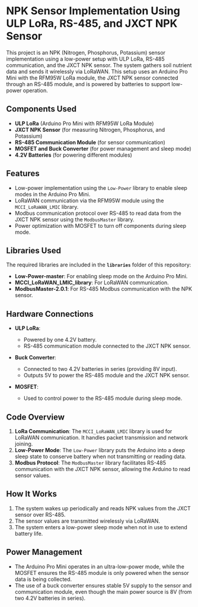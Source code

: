 # NPK Sensor Implementation Using ULP LoRa, RS-485, and JXCT NPK Sensor

This project is an NPK (Nitrogen, Phosphorus, Potassium) sensor implementation using a low-power setup with ULP LoRa, RS-485 communication, and the JXCT NPK sensor. The system gathers soil nutrient data and sends it wirelessly via LoRaWAN. This setup uses an Arduino Pro Mini with the RFM95W LoRa module, the JXCT NPK sensor connected through an RS-485 module, and is powered by batteries to support low-power operation.

## Components Used
- **ULP LoRa** (Arduino Pro Mini with RFM95W LoRa Module)
- **JXCT NPK Sensor** (for measuring Nitrogen, Phosphorus, and Potassium)
- **RS-485 Communication Module** (for sensor communication)
- **MOSFET and Buck Converter** (for power management and sleep mode)
- **4.2V Batteries** (for powering different modules)

## Features
- Low-power implementation using the `Low-Power` library to enable sleep modes in the Arduino Pro Mini.
- LoRaWAN communication via the RFM95W module using the `MCCI_LoRaWAN_LMIC` library.
- Modbus communication protocol over RS-485 to read data from the JXCT NPK sensor using the `ModbusMaster` library.
- Power optimization with MOSFET to turn off components during sleep mode.

## Libraries Used
The required libraries are included in the **`libraries`** folder of this repository:
- **Low-Power-master**: For enabling sleep mode on the Arduino Pro Mini.
- **MCCI_LoRaWAN_LMIC_library**: For LoRaWAN communication.
- **ModbusMaster-2.0.1**: For RS-485 Modbus communication with the NPK sensor.


## Hardware Connections
- **ULP LoRa**:
  - Powered by one 4.2V battery.
  - RS-485 communication module connected to the JXCT NPK sensor.

- **Buck Converter**:
  - Connected to two 4.2V batteries in series (providing 8V input).
  - Outputs 5V to power the RS-485 module and the JXCT NPK sensor.

- **MOSFET**:
  - Used to control power to the RS-485 module during sleep mode.

## Code Overview
1. **LoRa Communication**: The `MCCI_LoRaWAN_LMIC` library is used for LoRaWAN communication. It handles packet transmission and network joining.
2. **Low-Power Mode**: The `Low-Power` library puts the Arduino into a deep sleep state to conserve battery when not transmitting or reading data.
3. **Modbus Protocol**: The `ModbusMaster` library facilitates RS-485 communication with the JXCT NPK sensor, allowing the Arduino to read sensor values.

## How It Works
1. The system wakes up periodically and reads NPK values from the JXCT sensor over RS-485.
2. The sensor values are transmitted wirelessly via LoRaWAN.
3. The system enters a low-power sleep mode when not in use to extend battery life.

## Power Management
- The Arduino Pro Mini operates in an ultra-low-power mode, while the MOSFET ensures the RS-485 module is only powered when the sensor data is being collected.
- The use of a buck converter ensures stable 5V supply to the sensor and communication module, even though the main power source is 8V (from two 4.2V batteries in series).
